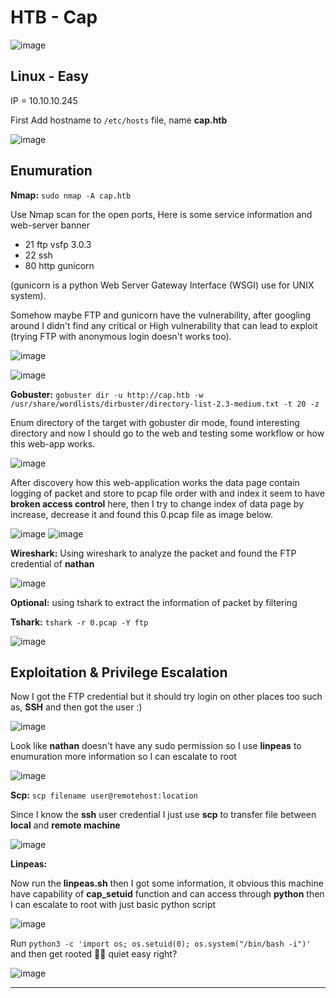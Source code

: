 # HTB - Cap 

![image](https://user-images.githubusercontent.com/58801547/134887620-ed65802e-3ee9-481a-acb2-c715b0ddb244.png)

## Linux - Easy
IP = 10.10.10.245

First Add hostname to `/etc/hosts` file, name **cap.htb**

![image](https://user-images.githubusercontent.com/58801547/134887782-75fefd0e-13eb-4d01-8aa4-deccc54761d7.png)

## Enumuration
**Nmap:** `sudo nmap -A cap.htb`

  Use Nmap scan for the open ports, 
Here is some service information and web-server banner

- 21  ftp vsfp 3.0.3
- 22  ssh
- 80  http gunicorn

(gunicorn is a python Web Server Gateway Interface (WSGI) use for UNIX system).

Somehow maybe FTP and gunicorn have the vulnerability, after googling around I didn't find any critical or High vulnerability that can lead to exploit (trying FTP with anonymous login doesn't works too).

![image](https://user-images.githubusercontent.com/58801547/134888516-fa417f77-fe02-40b7-a93a-4395f9fc0613.png)


![image](https://user-images.githubusercontent.com/58801547/134891674-7d8e991a-5c38-4ca7-90bd-ac7902c3f365.png)

**Gobuster:** `gobuster dir -u http://cap.htb -w /usr/share/wordlists/dirbuster/directory-list-2.3-medium.txt -t 20 -z`

Enum directory of the target with gobuster dir mode, found interesting directory and now I should go to the web and testing some workflow or how this web-app works.

![image](https://user-images.githubusercontent.com/58801547/134892923-ea7602b9-a1f9-45a9-9f8c-bf704b5f3f30.png)

After discovery how this web-application works the data page contain logging of packet and store to pcap file order with and index it seem to have **broken access control** here, then I try to change index of data page by increase, decrease it and found this 0.pcap file as image below.

![image](https://user-images.githubusercontent.com/58801547/134893920-02c85de2-5fb5-4427-9475-193e9df7e1f1.png)
![image](https://user-images.githubusercontent.com/58801547/134894615-948e098f-a168-4528-8685-5820cadd1c1d.png)

**Wireshark:** 
Using wireshark to analyze the packet and found the FTP credential of **nathan**

![image](https://user-images.githubusercontent.com/58801547/134895350-7640623b-3c85-4308-89be-903b821dc321.png)

**Optional:** using tshark to extract the information of packet by filtering

**Tshark:** `tshark -r 0.pcap -Y ftp`

![image](https://user-images.githubusercontent.com/58801547/134895531-20944d28-0636-4ccb-bddd-f05b40b801da.png)

## Exploitation & Privilege Escalation

Now I got the FTP credential but it should try login on other places too such as, **SSH** and then got the user :)

![image](https://user-images.githubusercontent.com/58801547/134896003-c93b0f0f-b39f-4860-b00e-495cfcad491f.png)

Look like **nathan** doesn't have any sudo permission so I use **linpeas** to enumuration more information so I can escalate to root

![image](https://user-images.githubusercontent.com/58801547/134896243-8603cc22-0f48-44fb-85bd-4cb5b2294553.png)

**Scp:** `scp filename user@remotehost:location`

Since I know the **ssh** user credential I just use **scp** to transfer file between **local** and **remote machine**

![image](https://user-images.githubusercontent.com/58801547/134896685-f356e4fa-9177-4a0c-a5dd-a6bc2f87ddb4.png)

**Linpeas:**

Now run the **linpeas.sh** then I got some information, it obvious this machine have capability of **cap_setuid** function and can access through **python** then I can escalate to root with just basic python script

![image](https://user-images.githubusercontent.com/58801547/134897124-42c308a6-ed11-4f34-9902-580a4b1d25e8.png)

Run `python3 -c 'import os; os.setuid(0); os.system("/bin/bash -i")'` and then get rooted 🐱‍👤 quiet easy right?

![image](https://user-images.githubusercontent.com/58801547/134898083-597037e8-020e-42ca-8956-ce3b1e1f7415.png)

***
